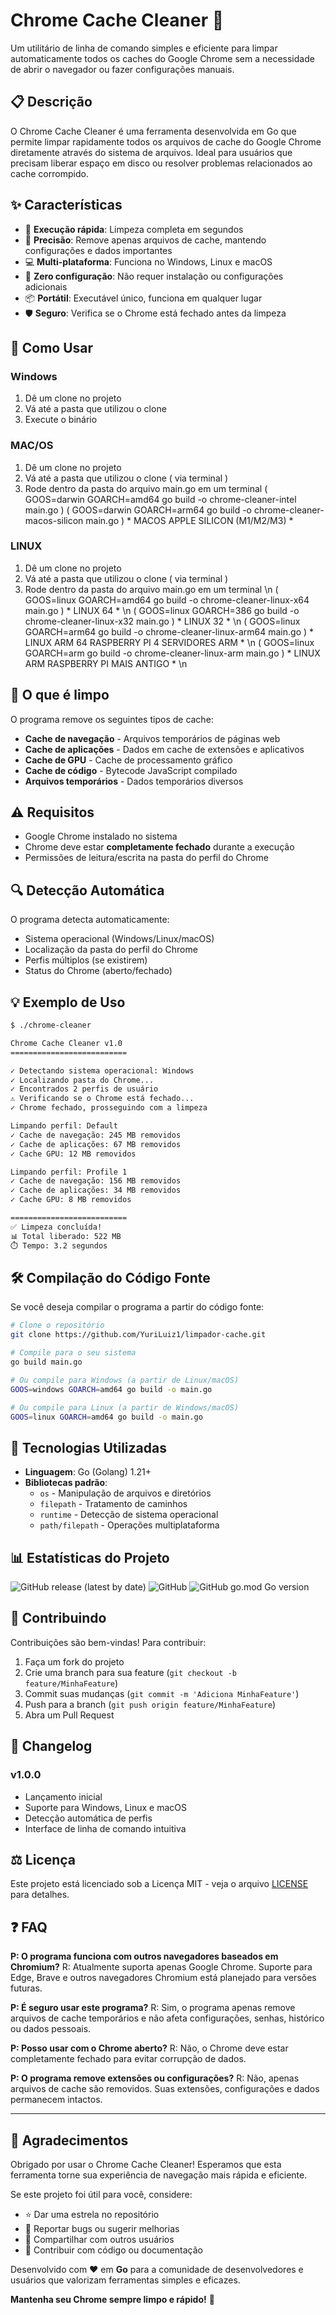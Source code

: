 # Chrome Cache Cleaner 🧹

Um utilitário de linha de comando simples e eficiente para limpar automaticamente todos os caches do Google Chrome sem a necessidade de abrir o navegador ou fazer configurações manuais.

## 📋 Descrição

O Chrome Cache Cleaner é uma ferramenta desenvolvida em Go que permite limpar rapidamente todos os arquivos de cache do Google Chrome diretamente através do sistema de arquivos. Ideal para usuários que precisam liberar espaço em disco ou resolver problemas relacionados ao cache corrompido.

## ✨ Características

- 🚀 **Execução rápida**: Limpeza completa em segundos
- 🎯 **Precisão**: Remove apenas arquivos de cache, mantendo configurações e dados importantes
- 💻 **Multi-plataforma**: Funciona no Windows, Linux e macOS
- 🔧 **Zero configuração**: Não requer instalação ou configurações adicionais
- 📦 **Portátil**: Executável único, funciona em qualquer lugar
- 🛡️ **Seguro**: Verifica se o Chrome está fechado antes da limpeza

## 🚀 Como Usar

### Windows
1. Dê um clone no projeto
2. Vá até a pasta que utilizou o clone
3. Execute o binário

### MAC/OS
1. Dê um clone no projeto
2. Vá até a pasta que utilizou o clone ( via terminal )
3. Rode dentro da pasta do arquivo main.go em um terminal ( GOOS=darwin GOARCH=amd64 go build -o chrome-cleaner-intel main.go )
( GOOS=darwin GOARCH=arm64 go build -o chrome-cleaner-macos-silicon main.go ) * MACOS APPLE SILICON (M1/M2/M3) *

### LINUX
1. Dê um clone no projeto
2. Vá até a pasta que utilizou o clone ( via terminal )
3. Rode dentro da pasta do arquivo main.go em um terminal \n
( GOOS=linux GOARCH=amd64 go build -o chrome-cleaner-linux-x64 main.go ) * LINUX 64 * \n
( GOOS=linux GOARCH=386 go build -o chrome-cleaner-linux-x32 main.go ) * LINUX 32 * \n
( GOOS=linux GOARCH=arm64 go build -o chrome-cleaner-linux-arm64 main.go ) * LINUX ARM 64 RASPBERRY PI 4 SERVIDORES ARM * \n
( GOOS=linux GOARCH=arm go build -o chrome-cleaner-linux-arm main.go ) * LINUX ARM RASPBERRY PI MAIS ANTIGO * \n

## 📁 O que é limpo

O programa remove os seguintes tipos de cache:

- **Cache de navegação** - Arquivos temporários de páginas web
- **Cache de aplicações** - Dados em cache de extensões e aplicativos
- **Cache de GPU** - Cache de processamento gráfico
- **Cache de código** - Bytecode JavaScript compilado
- **Arquivos temporários** - Dados temporários diversos

## ⚠️ Requisitos

- Google Chrome instalado no sistema
- Chrome deve estar **completamente fechado** durante a execução
- Permissões de leitura/escrita na pasta do perfil do Chrome

## 🔍 Detecção Automática

O programa detecta automaticamente:
- Sistema operacional (Windows/Linux/macOS)
- Localização da pasta do perfil do Chrome
- Perfis múltiplos (se existirem)
- Status do Chrome (aberto/fechado)

## 💡 Exemplo de Uso

```bash
$ ./chrome-cleaner

Chrome Cache Cleaner v1.0
==========================

✓ Detectando sistema operacional: Windows
✓ Localizando pasta do Chrome...
✓ Encontrados 2 perfis de usuário
⚠️ Verificando se o Chrome está fechado...
✓ Chrome fechado, prosseguindo com a limpeza

Limpando perfil: Default
✓ Cache de navegação: 245 MB removidos
✓ Cache de aplicações: 67 MB removidos
✓ Cache GPU: 12 MB removidos

Limpando perfil: Profile 1
✓ Cache de navegação: 156 MB removidos
✓ Cache de aplicações: 34 MB removidos
✓ Cache GPU: 8 MB removidos

==========================
✅ Limpeza concluída!
📊 Total liberado: 522 MB
⏱️ Tempo: 3.2 segundos
```

## 🛠️ Compilação do Código Fonte

Se você deseja compilar o programa a partir do código fonte:

```bash
# Clone o repositório
git clone https://github.com/YuriLuiz1/limpador-cache.git

# Compile para o seu sistema
go build main.go

# Ou compile para Windows (a partir de Linux/macOS)
GOOS=windows GOARCH=amd64 go build -o main.go

# Ou compile para Linux (a partir de Windows/macOS)
GOOS=linux GOARCH=amd64 go build -o main.go
```

## 🔧 Tecnologias Utilizadas

- **Linguagem**: Go (Golang) 1.21+
- **Bibliotecas padrão**: 
  - `os` - Manipulação de arquivos e diretórios
  - `filepath` - Tratamento de caminhos
  - `runtime` - Detecção de sistema operacional
  - `path/filepath` - Operações multiplataforma

## 📊 Estatísticas do Projeto

![GitHub release (latest by date)](https://img.shields.io/github/v/release/seu-usuario/chrome-cache-cleaner)
![GitHub](https://img.shields.io/github/license/seu-usuario/chrome-cache-cleaner)
![GitHub go.mod Go version](https://img.shields.io/github/go-mod/go-version/seu-usuario/chrome-cache-cleaner)

## 🤝 Contribuindo

Contribuições são bem-vindas! Para contribuir:

1. Faça um fork do projeto
2. Crie uma branch para sua feature (`git checkout -b feature/MinhaFeature`)
3. Commit suas mudanças (`git commit -m 'Adiciona MinhaFeature'`)
4. Push para a branch (`git push origin feature/MinhaFeature`)
5. Abra um Pull Request

## 📝 Changelog

### v1.0.0
- Lançamento inicial
- Suporte para Windows, Linux e macOS
- Detecção automática de perfis
- Interface de linha de comando intuitiva

## ⚖️ Licença

Este projeto está licenciado sob a Licença MIT - veja o arquivo [LICENSE](LICENSE) para detalhes.

## ❓ FAQ

**P: O programa funciona com outros navegadores baseados em Chromium?**
R: Atualmente suporta apenas Google Chrome. Suporte para Edge, Brave e outros navegadores Chromium está planejado para versões futuras.

**P: É seguro usar este programa?**
R: Sim, o programa apenas remove arquivos de cache temporários e não afeta configurações, senhas, histórico ou dados pessoais.

**P: Posso usar com o Chrome aberto?**
R: Não, o Chrome deve estar completamente fechado para evitar corrupção de dados.

**P: O programa remove extensões ou configurações?**
R: Não, apenas arquivos de cache são removidos. Suas extensões, configurações e dados permanecem intactos.

---

## 🙏 Agradecimentos

Obrigado por usar o Chrome Cache Cleaner! Esperamos que esta ferramenta torne sua experiência de navegação mais rápida e eficiente.

Se este projeto foi útil para você, considere:
- ⭐ Dar uma estrela no repositório
- 🐛 Reportar bugs ou sugerir melhorias
- 📢 Compartilhar com outros usuários
- 💝 Contribuir com código ou documentação

Desenvolvido com ❤️ em **Go** para a comunidade de desenvolvedores e usuários que valorizam ferramentas simples e eficazes.

**Mantenha seu Chrome sempre limpo e rápido!** 🚀
